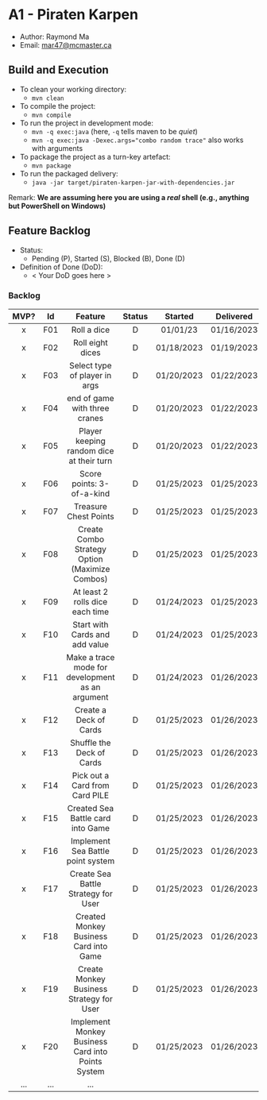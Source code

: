 # A1 - Piraten Karpen

  * Author: Raymond Ma
  * Email: mar47@mcmaster.ca

## Build and Execution

  * To clean your working directory:
    * `mvn clean`
  * To compile the project:
    * `mvn compile`
  * To run the project in development mode:
    * `mvn -q exec:java` (here, `-q` tells maven to be _quiet_)
    * `mvn -q exec:java -Dexec.args="combo random trace"` also works with arguments
  * To package the project as a turn-key artefact:
    * `mvn package`
  * To run the packaged delivery:
    * `java -jar target/piraten-karpen-jar-with-dependencies.jar` 

Remark: **We are assuming here you are using a _real_ shell (e.g., anything but PowerShell on Windows)**

## Feature Backlog

 * Status: 
   * Pending (P), Started (S), Blocked (B), Done (D)
 * Definition of Done (DoD):
   * < Your DoD goes here >

### Backlog 

| MVP? | Id  |                      Feature                      | Status |  Started   | Delivered  |
|:----:|:---:|:-------------------------------------------------:|:------:|:----------:|:----------:|
|  x   | F01 |                    Roll a dice                    |   D    |  01/01/23  | 01/16/2023 |
|  x   | F02 |                 Roll eight dices                  |   D    | 01/18/2023 | 01/19/2023 |
|  x   | F03 |           Select type of player in args           |   D    | 01/20/2023 | 01/22/2023 |
|  x   | F04 |           end of game with three cranes           |   D    | 01/20/2023 | 01/22/2023 | 
|  x   | F05 |     Player keeping random dice at their turn      |   D    | 01/20/2023 | 01/22/2023 |
|  x   | F06 |             Score points: 3-of-a-kind             |   D    | 01/25/2023 | 01/25/2023 | 
|  x   | F07 |               Treasure Chest Points               |   D    | 01/25/2023 | 01/25/2023 |
|  x   | F08 |  Create Combo Strategy Option (Maximize Combos)   |   D    | 01/25/2023 | 01/25/2023 |
|  x   | F09 |          At least 2 rolls dice each time          |   D    | 01/24/2023 | 01/25/2023 |
|  x   | F10 |          Start with Cards and add value           |   D    | 01/24/2023 | 01/25/2023 |
|  x   | F11 | Make a trace mode for development as an argument  |   D    | 01/24/2023 | 01/26/2023 |
|  x   | F12 |              Create a Deck of Cards               |   D    | 01/25/2023 | 01/26/2023 |
|  x   | F13 |             Shuffle the Deck of Cards             |   D    | 01/25/2023 | 01/26/2023 |
|  x   | F14 |          Pick out a Card from Card PILE           |   D    | 01/25/2023 | 01/26/2023 |
|  x   | F15 |         Created Sea Battle card into Game         |   D    | 01/25/2023 | 01/26/2023 |
|  x   | F16 |         Implement Sea Battle point system         |   D    | 01/25/2023 | 01/26/2023 |
|  x   | F17 |        Create Sea Battle Strategy for User        |   D    | 01/25/2023 | 01/26/2023 |
|  x   | F18 |      Created Monkey Business Card into Game       |   D    | 01/25/2023 | 01/26/2023 |
|  x   | F19 |     Create Monkey Business Strategy for User      |   D    | 01/25/2023 | 01/26/2023 |
|  x   | F20 | Implement Monkey Business Card into Points System |   D    | 01/25/2023 | 01/26/2023 |
| ...  | ... |                        ...                        |        |


